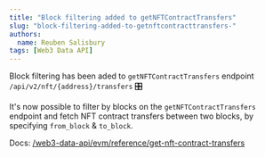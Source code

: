 ```yaml
---
title: "Block filtering added to getNFTContractTransfers"
slug: "block-filtering-added-to-getnftcontracttransfers-️"
authors:
  name: Reuben Salisbury
tags: [Web3 Data API]
---
```


Block filtering has been aded to `getNFTContractTransfers` endpoint `/api/v2/nft/{address}/transfers` 🎛️

<!-- truncate -->

It's now possible to filter by blocks on the `getNFTContractTransfers` endpoint and fetch NFT contract transfers between two blocks, by specifying `from_block` & `to_block`.

Docs: [/web3-data-api/evm/reference/get-nft-contract-transfers](/web3-data-api/evm/reference/get-nft-contract-transfers)
